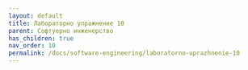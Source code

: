 ```yaml
---
layout: default
title: Лабораторно упражнение 10
parent: Софтуерно инженерство
has_children: true
nav_order: 10
permalink: /docs/software-engineering/laboratorno-uprazhnenie-10
---
```


# 
